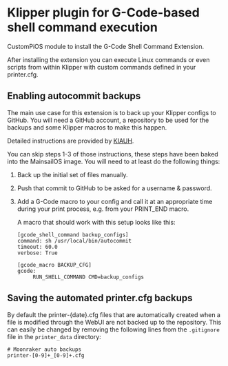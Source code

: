 # Klipper plugin for G-Code-based shell command execution

CustomPiOS module to install the G-Code Shell Command Extension.

After installing the extension you can execute Linux commands or even scripts
from within Klipper with custom commands defined in your printer.cfg.

## Enabling autocommit backups

The main use case for this extension is to back up your Klipper configs to GitHub.
You will need a GitHub account, a repository to be used for the backups and some
Klipper macros to make this happen.

Detailed instructions are provided by [KIAUH](https://github.com/th33xitus/kiauh/wiki/How-to-autocommit-config-changes-to-github%3F).

You can skip steps 1-3 of those instructions, these steps have been baked into
the MainsailOS image. You will need to at least do the following things:

1. Back up the initial set of files manually.
2. Push that commit to GitHub to be asked for a username & password.
3. Add a G-Code macro to your config and call it at an appropriate time during
   your print process, e.g. from your PRINT_END macro.

   A macro that should work with this setup looks like this:

   ```plain
   [gcode_shell_command backup_configs]
   command: sh /usr/local/bin/autocommit
   timeout: 60.0
   verbose: True

   [gcode_macro BACKUP_CFG]
   gcode:
        RUN_SHELL_COMMAND CMD=backup_configs
   ```

## Saving the automated printer.cfg backups

By default the printer-{date}.cfg files that are automatically created
when a file is modified through the WebUI are not backed up to the
repository. This can easily be changed by removing the following lines
from the `.gitignore` file in the `printer_data` directory:

```plain
# Moonraker auto backups
printer-[0-9]+_[0-9]+.cfg
```

